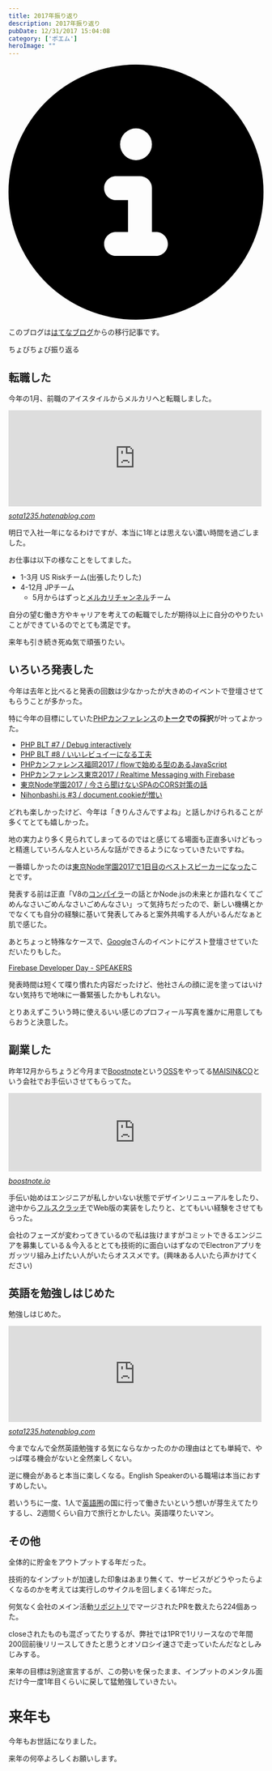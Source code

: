 ```yaml
---
title: 2017年振り返り
description: 2017年振り返り
pubDate: 12/31/2017 15:04:08
category: ['ポエム']
heroImage: ""
---
```


<div class="flex gap-3 items-center bg-gray-200 rounded-md px-5 py-2 mb-[40px]"> 
    <div> 
        <svg xmlns="http://www.w3.org/2000/svg" viewBox="0 0 512 512" class="inline w-6 h-6 fill-black_hover"> 
            <!--!Font Awesome Free 6.6.0 by @fontawesome - https://fontawesome.com License - https://fontawesome.com/license/free Copyright 2024 Fonticons, Inc.--> 
            <path d="M256 512A256 256 0 1 0 256 0a256 256 0 1 0 0 512zM216 336l24 0 0-64-24 0c-13.3 0-24-10.7-24-24s10.7-24 24-24l48 0c13.3 0 24 10.7 24 24l0 88 8 0c13.3 0 24 10.7 24 24s-10.7 24-24 24l-80 0c-13.3 0-24-10.7-24-24s10.7-24 24-24zm40-208a32 32 0 1 1 0 64 32 32 0 1 1 0-64z"></path> 
        </svg> 
    </div> 
    <div> 
        <p>
            このブログは<a 
                href="https://sota1235.hatenablog.com/entry/2017/12/31/150408"
                target="_blank"
                rel="noopener noreferrer"
            >はてなブログ</a>からの移行記事です。
        </p> 
    </div> 
</div>
        <p>ちょびちょび振り返る</p>

<h2>転職した</h2>

<p>今年の1月、前職のアイスタイルからメルカリへと転職しました。</p>

<p><iframe src="https://hatenablog-parts.com/embed?url=http%3A%2F%2Fsota1235.hatenablog.com%2Fentry%2F2017%2F02%2F07%2F234721" title="メルカリに入社して１ヶ月経った - はらへり日記" class="embed-card embed-blogcard" scrolling="no" frameborder="0" style="display: block; width: 100%; height: 190px; max-width: 500px; margin: 10px 0px;"></iframe><cite class="hatena-citation"><a href="http://sota1235.hatenablog.com/entry/2017/02/07/234721">sota1235.hatenablog.com</a></cite></p>

<p>明日で入社一年になるわけですが、本当に1年とは思えない濃い時間を過ごしました。</p>

<p>お仕事は以下の様なことをしてました。</p>

<ul>
<li>1-3月 US Riskチーム(出張したりした)</li>
<li>4-12月 JPチーム

<ul>
<li>5月からはずっと<a href="https://www.mercari.com/jp/mercari-channel">メルカリチャンネル</a>チーム</li>
</ul>
</li>
</ul>


<p>自分の望む働き方やキャリアを考えての転職でしたが期待以上に自分のやりたいことができているのでとても満足です。</p>

<p>来年も引き続き死ぬ気で頑張りたい。</p>

<h2>いろいろ発表した</h2>

<p>今年は去年と比べると発表の回数は少なかったが大きめのイベントで登壇させてもらうことが多かった。</p>

<p>特に今年の目標にしていた<a class="keyword" href="http://d.hatena.ne.jp/keyword/PHP%A5%AB%A5%F3%A5%D5%A5%A1%A5%EC%A5%F3%A5%B9">PHPカンファレンス</a>の<strong><a class="keyword" href="http://d.hatena.ne.jp/keyword/%A5%C8%A1%BC%A5%AF">トーク</a>での採択</strong>が叶ってよかった。</p>

<ul>
<li><a href="https://speakerdeck.com/sota1235/debug-interactively-php-blt-number-7">PHP BLT #7 / Debug interactively</a></li>
<li><a href="https://scrapbox.io/sota1235slides/%E3%81%84%E3%81%84%E3%83%AC%E3%83%93%E3%83%A5%E3%82%A4%E3%83%BC%E3%81%AB%E3%81%AA%E3%82%8B%E5%B7%A5%E5%A4%AB">PHP BLT #8 / いいレビュイーになる工夫</a></li>
<li><a href="https://speakerdeck.com/sota1235/flowdeshi-meruxing-falsearujavascript">PHPカンファレンス福岡2017 / flowで始める型のあるJavaScript</a></li>
<li><a href="https://speakerdeck.com/sota1235/realtime-messaging-with-firebase-number-phpcon2017">PHPカンファレンス東京2017 / Realtime Messaging with Firebase</a></li>
<li><a href="https://speakerdeck.com/sota1235/jin-sarawen-kenaispafalsecorsdui-ce-falsehua">東京Node学園2017 / 今さら聞けないSPAのCORS対策の話</a></li>
<li><a href="https://scrapbox.io/sota1235slides/document.cookie%E3%81%8C%E6%86%8E%E3%81%84">Nihonbashi.js #3 / document.cookieが憎い</a></li>
</ul>


<p>どれも楽しかったけど、今年は「きりんさんですよね」と話しかけられることが多くてとても嬉しかった。</p>

<p>地の実力より多く見られてしまってるのではと感じてる場面も正直多いけどもっと精進していろんな人といろんな話ができるようになっていきたいですね。</p>

<p>一番嬉しかったのは<a href="http://yosuke-furukawa.hatenablog.com/entry/2017/11/30/145824">東京Node学園2017で1日目のベストスピーカーになった</a>ことです。</p>

<p>発表する前は正直「V8の<a class="keyword" href="http://d.hatena.ne.jp/keyword/%A5%B3%A5%F3%A5%D1%A5%A4%A5%E9">コンパイラ</a>ーの話とかNode.jsの未来とか語れなくてごめんなさいごめんなさいごめんなさい」って気持ちだったので、新しい機構とかでなくても自分の経験に基いて発表してみると案外共鳴する人がいるんだなぁと肌で感じた。</p>

<p>あとちょっと特殊なケースで、<a class="keyword" href="http://d.hatena.ne.jp/keyword/Google">Google</a>さんのイベントにゲスト登壇させていただいたりもした。</p>

<p><a href="https://events.withgoogle.com/firebase-day-1/speakers/#content">Firebase Developer Day - SPEAKERS</a></p>

<p>発表時間は短くて喋り慣れた内容だったけど、他社さんの顔に泥を塗ってはいけない気持ちで地味に一番緊張したかもしれない。</p>

<p>とりあえずこういう時に使えるいい感じのプロフィール写真を誰かに用意してもらおうと決意した。</p>

<h2>副業した</h2>

<p>昨年12月からちょうど今月まで<a href="https://github.com/BoostIO/Boostnote">Boostnote</a>という<a class="keyword" href="http://d.hatena.ne.jp/keyword/OSS">OSS</a>をやってる<a href="https://maisin.co/">MAISIN&amp;CO</a>という会社でお手伝いさせてもらってた。</p>

<p><iframe src="https://hatenablog-parts.com/embed?url=https%3A%2F%2Fboostnote.io%2F" title="Boostnote" class="embed-card embed-webcard" scrolling="no" frameborder="0" style="display: block; width: 100%; height: 155px; max-width: 500px; margin: 10px 0px;"></iframe><cite class="hatena-citation"><a href="https://boostnote.io/">boostnote.io</a></cite></p>

<p>手伝い始めはエンジニアが私しかいない状態でデザインリニューアルをしたり、途中から<a class="keyword" href="http://d.hatena.ne.jp/keyword/%A5%D5%A5%EB%A5%B9%A5%AF%A5%E9%A5%C3%A5%C1">フルスクラッチ</a>でWeb版の実装をしたりと、とてもいい経験をさせてもらった。</p>

<p>会社のフェーズが変わってきているので私は抜けますがコミットできるエンジニアを募集している＆今入るととても技術的に面白いはずなのでElectronアプリをガッツリ組み上げたい人がいたらオススメです。(興味ある人いたら声かけてください)</p>

<h2>英語を勉強しはじめた</h2>

<p>勉強しはじめた。</p>

<p><iframe src="https://hatenablog-parts.com/embed?url=http%3A%2F%2Fsota1235.hatenablog.com%2Fentry%2F2017%2F12%2F11%2F001859" title="約1年、ゆるっと英語勉強してみての結果 - はらへり日記" class="embed-card embed-blogcard" scrolling="no" frameborder="0" style="display: block; width: 100%; height: 190px; max-width: 500px; margin: 10px 0px;"></iframe><cite class="hatena-citation"><a href="http://sota1235.hatenablog.com/entry/2017/12/11/001859">sota1235.hatenablog.com</a></cite></p>

<p>今までなんで全然英語勉強する気にならなかったのかの理由はとても単純で、やっぱ喋る機会がないと全然楽しくない。</p>

<p>逆に機会があると本当に楽しくなる。English Speakerのいる職場は本当におすすめしたい。</p>

<p>若いうちに一度、1人で<a class="keyword" href="http://d.hatena.ne.jp/keyword/%B1%D1%B8%EC%B7%F7">英語圏</a>の国に行って働きたいという想いが芽生えてたりするし、2週間くらい自力で旅行とかしたい。英語喋りたいマン。</p>

<h2>その他</h2>

<p>全体的に貯金をアウトプットする年だった。</p>

<p>技術的なインプットが加速した印象はあまり無くて、サービスがどうやったらよくなるのかを考えては実行しのサイクルを回しまくる1年だった。</p>

<p>何気なく会社のメイン活動<a class="keyword" href="http://d.hatena.ne.jp/keyword/%A5%EA%A5%DD%A5%B8%A5%C8%A5%EA">リポジトリ</a>でマージされたPRを数えたら224個あった。</p>

<p>closeされたものも混ざってたりするが、弊社では1PRで1リリースなので年間200回前後リリースしてきたと思うとオソロシイ速さで走っていたんだなとしみじみする。</p>

<p>来年の目標は別途宣言するが、この勢いを保ったまま、インプットのメンタル面だけ今一度1年目くらいに戻して猛勉強していきたい。</p>

<h1>来年も</h1>

<p>今年もお世話になりました。</p>

<p>来年の何卒よろしくお願いします。</p>

